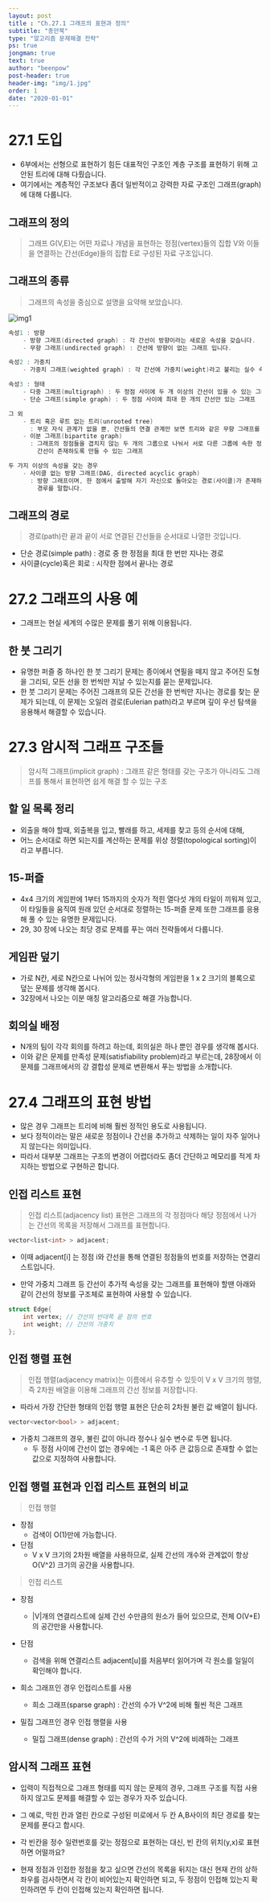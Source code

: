 ```yaml
---
layout: post
title : "Ch.27.1 그래프의 표현과 정의"
subtitle: "종만북"
type: "알고리즘 문제해결 전략"
ps: true
jongman: true
text: true
author: "beenpow"
post-header: true
header-img: "img/1.jpg"
order: 1
date: "2020-01-01"
---
```


# 27.1 도입

- 6부에서는 선형으로 표현하기 힘든 대표적인 구조인 계층 구조를 표현하기 위해 고안된 트리에 대해
  다뤘습니다.
- 여기에서는 계층적인 구조보다 좀더 일반적이고 강력한 자료 구조인 그래프(graph)에 대해 다룹니다.

## 그래프의 정의

> 그래프 G(V,E)는 어떤 자료나 개념을 표현하는 정점(vertex)들의 집합 V와 이들을 연결하는
> 간선(Edge)들의 집합 E로 구성된 자료 구조입니다.

## 그래프의 종류

> 그래프의 속성을 중심으로 설명을 요약해 보았습니다.


![img1](/img/2020-01-01-Jongman-ch27-1-1.png)


```cpp
속성1 : 방향
    - 방향 그래프(directed graph) : 각 간선이 방향이라는 새로운 속성을 갖습니다.
    - 무향 그래프(undirected graph) : 간선에 방향이 없는 그래프 입니다.

속성2 : 가중치
    - 가중치 그래프(weighted graph) : 각 간선에 가중치(weight)라고 불리는 실수 속성을 부여합니다.

속성3 : 형태
    - 다중 그래프(multigraph) : 두 정점 사이에 두 개 이상의 간선이 있을 수 있는 그래프
    - 단순 그래프(simple graph) : 두 정점 사이에 최대 한 개의 간선만 있는 그래프

그 외
    - 트리 혹은 루트 없는 트리(unrooted tree)
      : 부모 자식 관계가 없을 뿐, 간선들의 연결 관계만 보면 트리와 같은 무향 그래프를 말합니다.
    - 이분 그래프(bipartite graph) 
      : 그래프의 정점들을 겹치지 않는 두 개의 그룹으로 나눠서 서로 다른 그룹에 속한 정점들 간에만
        간선이 존재하도록 만들 수 있는 그래프

두 가지 이상의 속성을 갖는 경우
    - 사이클 없는 방향 그래프(DAG, directed acyclic graph)
      : 방향 그래프이며, 한 점에서 출발해 자기 자신으로 돌아오는 경로(사이클)가 존재하지 않는
        경루를 말합니다.

```

## 그래프의 경로

> 경로(path)란 끝과 끝이 서로 연결된 간선들을 순서대로 나열한 것입니다.
- 단순 경로(simple path) : 경로 중 한 정점을 최대 한 번만 지나는 경로
- 사이클(cycle)혹은 회로 : 시작한 점에서 끝나는 경로


# 27.2 그래프의 사용 예

- 그래프는 현실 세계의 수많은 문제를 풀기 위해 이용됩니다.

## 한 붓 그리기

- 유명한 퍼즐 중 하나인 한 붓 그리기 문제는 종이에서 연필을 떼지 않고 주어진 도형을 그리되, 모든
  선을 한 번씩만 지날 수 있는지를 묻는 문제입니다.
- 한 붓 그리기 문제는 주어진 그래프의 모든 간선을 한 번씩만 지나는 경로를 찾는 문제가 되는데, 이
  문제는 오일러 경로(Eulerian path)라고 부르며 깊이 우선 탐색을 응용해서 해결할 수 있습니다.


# 27.3 암시적 그래프 구조들

> 암시적 그래프(implicit graph) : 그래프 같은 형태를 갖는 구조가 아니라도 그래프를 통해서 표현하면
> 쉽게 해결 할 수 있는 구조

## 할 일 목록 정리

- 외출을 해야 할때, 외출복을 입고, 빨래를 하고, 세제를 찾고 등의 순서에 대해,
- 어느 순서대로 하면 되는지를 계산하는 문제를 위상 정렬(topological sorting)이라고 부릅니다.

## 15-퍼즐

- 4x4 크기의 게임판에 1부터 15까지의 숫자가 적힌 열다섯 개의 타일이 끼워져 있고, 이 타일들을 움직여
  원래 있던 순서대로 정렬하는 15-퍼즐 문제 또한 그래프를 응용해 풀 수 있는 유명한 문제입니다.
- 29, 30 장에 나오는 최당 경로 문제를 푸는 여러 전략들에서 다룹니다.

## 게임판 덮기

- 가로 N칸, 세로 N칸으로 나뉘어 있는 정사각형의 게임판을 1 x 2  크기의 블록으로 덮는 문제를 생각해
  봅시다.
- 32장에서 나오는 이분 매칭 알고리즘으로 해결 가능합니다.

## 회의실 배정

- N개의 팀이 각각 회의를 하려고 하는데, 회의실은 하나 뿐인 경우를 생각해 봅시다.
- 이와 같은 문제를 만족성 문제(satisfiability problem)라고 부르는데, 28장에서 이 문제를 그래프에서의
  강 결합성 문제로 변환해서 푸는 방법을 소개합니다.

# 27.4 그래프의 표현 방법

- 많은 경우 그래프는 트리에 비해 훨씬 정적인 용도로 사용됩니다.
- 보다 정적이라는 말은 새로운 정점이나 간선을 추가하고 삭제하는 일이 자주 일어나지 않는다는
  의미입니다.
- 따라서 대부분 그래프는 구조의 변경이 어렵더라도 좀더 간단하고 메모리를 적게 차지하는 방법으로
  구현하곤 합니다.

## 인접 리스트 표현

> 인접 리스트(adjacency list) 표현은 그래프의 각 정점마다 해당 정점에서 나가는 간선의 목록을
> 저장해서 그래프를 표현합니다.

```cpp
vector<list<int> > adjacent;
```
- 이때 adjacent[i] 는 정점 i와 간선을 통해 연결된 정점들의 번호를 저장하는 연결리스트입니다.

- 만약 가중치 그래프 등 간선이 추가적 속성을 갖는 그래프를 표현해야 할땐 아래와 같이 간선의 정보를
  구조체로 표현하여 사용할 수 있습니다.
 
```cpp
struct Edge{
    int vertex; // 간선의 반대쪽 끝 점의 번호
    int weight; // 간선의 가중치
};
```

## 인접 행렬 표현

> 인접 행렬(adjacency matrix)는 이름에서 유추할 수 있듯이 V x V 크기의 행렬, 즉 2차원 배열을
> 이용해 그래프의 간선 정보를 저장합니다.
- 따라서 가장 간단한 형태의 인접 행렬 표현은 단순히 2차원 불린 값 배열이 됩니다.

```cpp
vector<vector<bool> > adjacent;
```
- 가중치 그래프의 경우, 불린 값이 아니라 정수나 실수 변수로 두면 됩니다.
  - 두 정점 사이에 간선이 없는 경우에는 -1 혹은 아주 큰 값등으로 존재할 수 없는 값으로 지정하여
    사용합니다.

## 인접 행렬 표현과 인접 리스트 표현의 비교

> 인접 행렬
- 장점
  - 검색이 O(1)만에 가능합니다.
- 단점
  - V x V 크기의 2차원 배열을 사용하므로, 실제 간선의 개수와 관계없이 항상 O(V^2) 크기의
    공간을 사용합니다.

> 인접 리스트
- 장점
  - |V|개의 연결리스트에 실제 간선 수만큼의 원소가 들어 있으므로, 전체 O(V+E)의 공간만을
    사용합니다.
- 단점
  - 검색을 위해 연결리스트 adjacent[u]를 처음부터 읽어가며 각 원소를 일일이 확인해야 합니다.


- 희소 그래프인 경우 인접리스트를 사용
  - 희소 그래프(sparse graph) : 간선의 수가 V^2에 비해 훨씬 적은 그래프

- 밀집 그래프인 경우 인접 행렬을 사용
  - 밀집 그래프(dense graph) : 간선의 수가 거의 V^2에 비례하는 그래프

## 암시적 그래프 표현
- 입력이 직접적으로 그래프 형태를 띠지 않는 문제의 경우, 그래프 구조를 직접 사용하지 않고도 문제를
  해결할 수 있는 경우가 자주 있습니다.

- 그 예로, 막힌 칸과 열린 칸으로 구성된 미로에서 두 칸 A,B사이의 최단 경로를 찾는 문제를 푼다고
  합시다.
- 각 빈칸을 정수 일련번호를 갖는 정점으로 표현하는 대신, 빈 칸의 위치(y,x)로 표현하면 어떨까요?
- 현재 정점과 인접한 정점을 찾고 싶으면 간선의 목록을 뒤지는 대신 현재 칸의 상하좌우를 검사하면서 각
  칸이 비어있는지 확인하면 되고, 두 정점이 인접해 있는지 확인하려면 두 칸이 인접해 있는지 확인하면
  됩니다.
